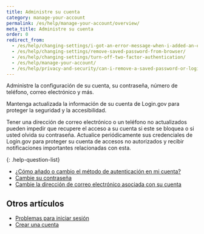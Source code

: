 ```yaml
---
title: Administre su cuenta
category: manage-your-account
permalink: /es/help/manage-your-account/overview/
meta_title: Administre su cuenta
order: 0
redirect_from:
  - /es/help/changing-settings/i-got-an-error-message-when-i-added-an-email/
  - /es/help/changing-settings/remove-saved-password-from-browser/
  - /es/help/changing-settings/turn-off-two-factor-authentication/
  - /es/help/manage-your-account/
  - /es/help/privacy-and-security/can-i-remove-a-saved-password-or-login-information-from-my-browser/
---
```


Administre la configuración de su cuenta, su contraseña, número de teléfono, correo electrónico y más.

Mantenga actualizada la información de su cuenta de Login.gov para proteger la seguridad y la accesibilidad.

Tener una dirección de correo electrónico o un teléfono no actualizados pueden impedir que recupere el acceso a su cuenta si este se bloquea o si usted olvida su contraseña. Actualice periódicamente sus credenciales de Login.gov para proteger su cuenta de accesos no autorizados y recibir notificaciones importantes relacionadas con esta.

{: .help-question-list}
- [¿Cómo añado o cambio el método de autenticación en mi cuenta?](#)
- [Cambie su contraseña](#)
- [Cambie la dirección de correo electrónico asociada con su cuenta](#)

## Otros artículos

* [Problemas para iniciar sesión](#)
* [Crear una cuenta](#)